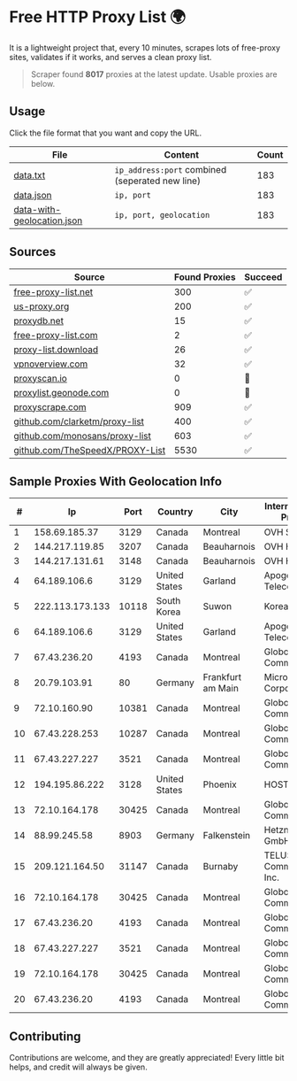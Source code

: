 
# Free HTTP Proxy List 🌍

It is a lightweight project that, every 10 minutes, scrapes lots of free-proxy sites, validates if it works, and serves a clean proxy list.


> Scraper found **8017** proxies at the latest update. Usable proxies are below.

## Usage

Click the file format that you want and copy the URL.


|File|Content|Count|
|----|-------|-----|
|[data.txt](https://raw.githubusercontent.com/themiralay/Proxy-List-World/master/data.txt)|`ip_address:port` combined (seperated new line)|183|
|[data.json](https://raw.githubusercontent.com/themiralay/Proxy-List-World/master/data.json)|`ip, port`|183|
|[data-with-geolocation.json](https://raw.githubusercontent.com/themiralay/Proxy-List-World/master/data-with-geolocation.json)|`ip, port, geolocation`|183|

## Sources

|Source|Found Proxies|Succeed|
|------|-------------|-------|
|[free-proxy-list.net](https://free-proxy-list.net)|300|✅|
|[us-proxy.org](https://www.us-proxy.org)|200|✅|
|[proxydb.net](http://proxydb.net)|15|✅|
|[free-proxy-list.com](https://free-proxy-list.com/?page=&port=&type%5B%5D=http&type%5B%5D=https&up_time=0&search=Search)|2|✅|
|[proxy-list.download](https://www.proxy-list.download/HTTP)|26|✅|
|[vpnoverview.com](https://vpnoverview.com/privacy/anonymous-browsing/free-proxy-servers)|32|✅|
|[proxyscan.io](https://www.proxyscan.io)|0|🚫|
|[proxylist.geonode.com](https://proxylist.geonode.com/api/proxy-list?limit=300&page=1&sort_by=lastChecked&sort_type=desc&protocols=http,https)|0|🚫|
|[proxyscrape.com](https://api.proxyscrape.com/v2/?request=displayproxies&protocol=http&timeout=10000&country=all&ssl=all&anonymity=all)|909|✅|
|[github.com/clarketm/proxy-list](https://raw.githubusercontent.com/clarketm/proxy-list/master/proxy-list-raw.txt)|400|✅|
|[github.com/monosans/proxy-list](https://raw.githubusercontent.com/monosans/proxy-list/main/proxies/http.txt)|603|✅|
|[github.com/TheSpeedX/PROXY-List](https://raw.githubusercontent.com/TheSpeedX/PROXY-List/master/http.txt)|5530|✅|


## Sample Proxies With Geolocation Info

|#|Ip|Port|Country|City|Internet Service Provider|
|-|--|----|-------|----|-------------------------|
|1|158.69.185.37|3129|Canada|Montreal|OVH SAS|
|2|144.217.119.85|3207|Canada|Beauharnois|OVH Hosting|
|3|144.217.131.61|3148|Canada|Beauharnois|OVH Hosting|
|4|64.189.106.6|3129|United States|Garland|Apogee Telecom Inc.|
|5|222.113.173.133|10118|South Korea|Suwon|Korea Telecom|
|6|64.189.106.6|3129|United States|Garland|Apogee Telecom Inc.|
|7|67.43.236.20|4193|Canada|Montreal|GloboTech Communications|
|8|20.79.103.91|80|Germany|Frankfurt am Main|Microsoft Corporation|
|9|72.10.160.90|10381|Canada|Montreal|GloboTech Communications|
|10|67.43.228.253|10287|Canada|Montreal|GloboTech Communications|
|11|67.43.227.227|3521|Canada|Montreal|GloboTech Communications|
|12|194.195.86.222|3128|United States|Phoenix|HOSTINGER US|
|13|72.10.164.178|30425|Canada|Montreal|GloboTech Communications|
|14|88.99.245.58|8903|Germany|Falkenstein|Hetzner Online GmbH|
|15|209.121.164.50|31147|Canada|Burnaby|TELUS Communications Inc.|
|16|72.10.164.178|30425|Canada|Montreal|GloboTech Communications|
|17|67.43.236.20|4193|Canada|Montreal|GloboTech Communications|
|18|67.43.227.227|3521|Canada|Montreal|GloboTech Communications|
|19|72.10.164.178|30425|Canada|Montreal|GloboTech Communications|
|20|67.43.236.20|4193|Canada|Montreal|GloboTech Communications|



## Contributing

Contributions are welcome, and they are greatly appreciated! Every
little bit helps, and credit will always be given.

